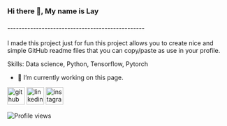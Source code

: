 ### Hi there 👋, My name is Lay
#### ------------------------------------------------
I made this project just for fun this project allows you to create nice and simple GitHub readme files that you can copy/paste as use in your profile.

Skills: Data science, Python, Tensorflow, Pytorch

- 🔭 I’m currently working on this page. 


[<img src='https://cdn.jsdelivr.net/npm/simple-icons@3.0.1/icons/github.svg' alt='github' height='40'>](https://github.com/layel2)  [<img src='https://cdn.jsdelivr.net/npm/simple-icons@3.0.1/icons/linkedin.svg' alt='linkedin' height='40'>](https://www.linkedin.com/in/https://www.linkedin.com/in/pranpaveen-lay//)  [<img src='https://cdn.jsdelivr.net/npm/simple-icons@3.0.1/icons/instagram.svg' alt='instagram' height='40'>](https://www.instagram.com/layel2/)  

![Profile views](https://gpvc.arturio.dev/layel2)  
